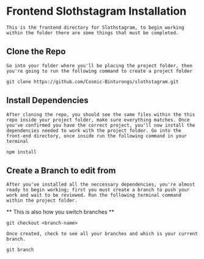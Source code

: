 # Frontend Slothstagram Installation 
    This is the frontend directory for Slothstagram, to begin working within the folder there are some things that must be completed.

## Clone the Repo 
    Go into your folder where you'll be placing the project folder, then you're going to run the following command to create a project folder

```
git clone https://github.com/Cosmic-Binturongs/slothstagram.git
```

## Install Dependencies
    After cloning the repo, you should see the same files within the this repo inside your project folder, make sure everything matches. Once you've confirmed you have the correct project, you'll now install the dependencies needed to work with the project folder. Go into the front-end directory, once inside run the following command in your terminal 

``` 
npm install 
```

## Create a Branch to edit from 
    After you've installed all the neccessary dependencies, you're almost ready to begin working; first you must create a branch to push your work and wait to be reviewed. Run the following terminal command within the project folder.
** This is also how you switch branches **

```
git checkout <branch-name>
```

    Once created, check to see all your branches and which is your current branch.

```
git branch 
```

